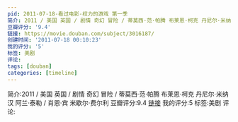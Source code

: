 ```yaml
---
pid: 2011-07-18-看过电影-权力的游戏 第一季
简介: 2011 / 美国 英国 / 剧情 奇幻 冒险 / 蒂莫西·范·帕腾 布莱恩·柯克 丹尼尔·米纳汉 阿兰·泰勒 / 肖恩·宾 米歇尔·费尔利
豆瓣评分: '9.4'
链接: https://movie.douban.com/subject/3016187/
创建时间: '2011-07-18 00:10:23'
我的评分: '5'
标签: 美剧
评论:
tags: [douban]
categories: [timeline]
---
```

简介:2011 / 美国 英国 / 剧情 奇幻 冒险 / 蒂莫西·范·帕腾 布莱恩·柯克 丹尼尔·米纳汉 阿兰·泰勒 / 肖恩·宾 米歇尔·费尔利
豆瓣评分:9.4
[链接](https://movie.douban.com/subject/3016187/)
我的评分:5
标签:美剧
评论:
